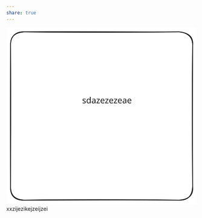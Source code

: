 ```yaml
---
share: true
---
```

![Drawing 2024-05-27 18.48.13.excalidraw](../images/Drawing-2024-05-27-18.48.13.svg)
xxzijezikejzeijzei